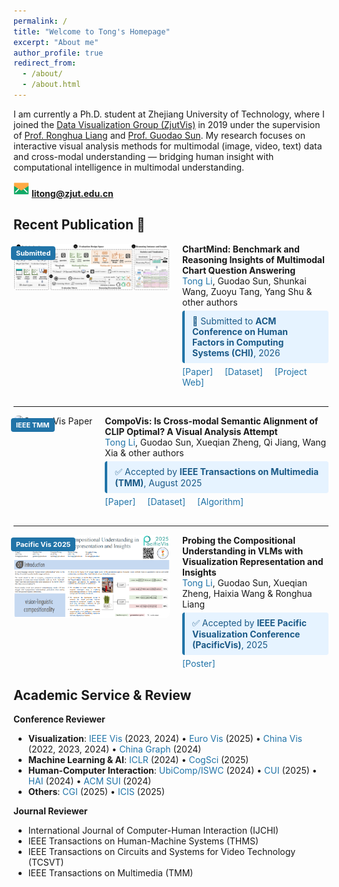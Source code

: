 ```yaml
---
permalink: /
title: "Welcome to Tong's Homepage"
excerpt: "About me"
author_profile: true
redirect_from: 
  - /about/
  - /about.html
---
```


I am currently a Ph.D. student at Zhejiang University of Technology, where I joined the [Data Visualization Group (ZjutVis)](https://zjutvis.org/) in 2019 under the supervision of [Prof. Ronghua Liang](https://scholar.google.com/citations?user=fbvnBG4AAAAJ&hl=en) and [Prof. Guodao Sun](https://godoorsun.org/). My research focuses on interactive visual analysis methods for multimodal (image, video, text) data and cross-modal understanding — bridging human insight with computational intelligence in multimodal understanding.

<img src="/images/email.png" width="25px" height="25px"> **litong@zjut.edu.cn**

## Recent Publication 🎉

<div style="display: flex; align-items: flex-start; margin-bottom: 30px;">
<div style="position: relative; flex-shrink: 0; margin-right: 20px;">
<img src="/images/ChartMind_CHI2026.png" alt="ChartMind Paper" width="250" style="border-radius: 8px;">
<div style="position: absolute; top: 4px; left: -4px; background-color: #2174A8; color: white; padding: 4px 8px; border-radius: 4px; font-size: 11px; font-weight: bold;">Submitted</div>
</div>
<div style="flex: 1;">
<strong>ChartMind: Benchmark and Reasoning Insights of Multimodal Chart Question Answering</strong><br>
<span style="color: #2174A8;">Tong Li</span>, Guodao Sun, Shunkai Wang, Zuoyu Tang, Yang Shu & other authors<br>
<div style="background-color: #E6F3FF; border-left: 4px solid #2174A8; padding: 8px 12px; border-radius: 4px; margin: 5px 0; font-size: 14px; color: #1B5A87;">
🚀 Submitted to <strong> ACM Conference on Human Factors in Computing Systems (CHI)</strong>, 2026
</div>
<a href="#" style="color: #2174A8; text-decoration: none; margin-right: 15px;">[Paper]</a>
<a href="https://huggingface.co/datasets/guodaosun/Mega60k" style="color: #2174A8; text-decoration: none; margin-right: 15px;">[Dataset]</a>
<a href="https://tongli97.github.io/ChartMind/" style="color: #2174A8; text-decoration: none; margin-right: 15px;">[Project Web]</a>
</div>
</div>

---

<div style="display: flex; align-items: flex-start; margin-bottom: 30px;">
<div style="position: relative; flex-shrink: 0; margin-right: 20px;">
<img src="/images/CompoVis.png" alt="CompoVis Paper" width="250" style="border-radius: 8px;">
<div style="position: absolute; top: 4px; left: -4px; background-color: #2174A8; color: white; padding: 4px 8px; border-radius: 4px; font-size: 11px; font-weight: bold;">IEEE TMM</div>
</div>
<div style="flex: 1;">
<strong>CompoVis: Is Cross-modal Semantic Alignment of CLIP Optimal? A Visual Analysis Attempt</strong><br>
<span style="color: #2174A8;">Tong Li</span>, Guodao Sun, Xueqian Zheng, Qi Jiang, Wang Xia & other authors<br>
<div style="background-color: #E6F3FF; border-left: 4px solid #2174A8; padding: 8px 12px; border-radius: 4px; margin: 5px 0; font-size: 14px; color: #1B5A87;">
✅ Accepted by <strong>IEEE Transactions on Multimedia (TMM)</strong>, August 2025
</div>
<a href="#" style="color: #2174A8; text-decoration: none; margin-right: 15px;">[Paper]</a>
<a href="https://huggingface.co/datasets/guodaosun/CompoVIS" style="color: #2174A8; text-decoration: none; margin-right: 15px;">[Dataset]</a>
<a href="https://github.com/TongLi97/HERCSOM-layout" style="color: #2174A8; text-decoration: none;">[Algorithm]</a>
</div>
</div>

---

<div style="display: flex; align-items: flex-start; margin-bottom: 30px;">
<div style="position: relative; flex-shrink: 0; margin-right: 20px;">
<img src="/images/PacificVis2025.png" alt="PacificVis Poster" width="250" style="border-radius: 8px;">
<div style="position: absolute; top: 4px; left: -4px; background-color: #2174A8; color: white; padding: 4px 8px; border-radius: 4px; font-size: 11px; font-weight: bold;">Pacific Vis 2025</div>
</div>
<div style="flex: 1;">
<strong>Probing the Compositional Understanding in VLMs with Visualization Representation and Insights</strong><br>
<span style="color: #2174A8;">Tong Li</span>, Guodao Sun, Xueqian Zheng, Haixia Wang & Ronghua Liang<br>
<div style="background-color: #E6F3FF; border-left: 4px solid #2174A8; padding: 8px 12px; border-radius: 4px; margin: 5px 0; font-size: 14px; color: #1B5A87;">
✅ Accepted by <strong>IEEE Pacific Visualization Conference (PacificVis)</strong>, 2025
</div>
<a href="/files/PacificVis2025_Poster_A0.pdf" style="color: #2174A8; text-decoration: none; margin-right: 15px;">[Poster]</a>
</div>
</div>                              
                                                                                                                                                                    

<!--Education
======
<img src="/images/hat.png" width="30px" height="30px"> Ph.D. in Computer Science and Technology, Zhejiang University of Technology. 2019 - Now                          
<img src="/images/hat.png" width="30px" height="30px"> B.E. in Software Engineering, Tianjin Normal University. 2015 - 2019              -->
          

## Academic Service & Review

**Conference Reviewer**
- **Visualization**: <span style="color: #2174A8;">IEEE Vis</span> (2023, 2024) • <span style="color: #2174A8;">Euro Vis</span> (2025) • <span style="color: #2174A8;">China Vis</span> (2022, 2023, 2024) • <span style="color: #2174A8;">China Graph</span> (2024)
- **Machine Learning & AI**: <span style="color: #2174A8;">ICLR</span> (2024) • <span style="color: #2174A8;">CogSci</span> (2025)
- **Human-Computer Interaction**: <span style="color: #2174A8;">UbiComp/ISWC</span> (2024) • <span style="color: #2174A8;">CUI</span> (2025) • <span style="color: #2174A8;">HAI</span> (2024) • <span style="color: #2174A8;">ACM SUI</span> (2024)
- **Others**: <span style="color: #2174A8;">CGI</span> (2025) • <span style="color: #2174A8;">ICIS</span> (2025)

**Journal Reviewer**
- International Journal of Computer-Human Interaction (IJCHI)
- IEEE Transactions on Human-Machine Systems (THMS)
- IEEE Transactions on Circuits and Systems for Video Technology (TCSVT)
- IEEE Transactions on Multimedia (TMM)




